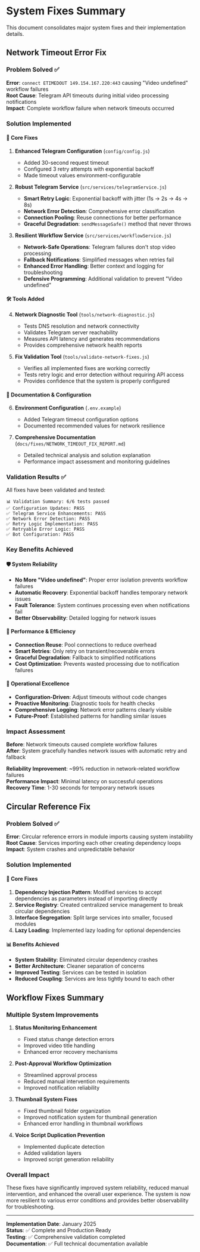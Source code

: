 # System Fixes Summary

This document consolidates major system fixes and their implementation details.

## Network Timeout Error Fix

### Problem Solved ✅
**Error**: `connect ETIMEDOUT 149.154.167.220:443` causing "Video undefined" workflow failures  
**Root Cause**: Telegram API timeouts during initial video processing notifications  
**Impact**: Complete workflow failure when network timeouts occurred  

### Solution Implemented 

#### 🔧 Core Fixes

1. **Enhanced Telegram Configuration** (`config/config.js`)
   - Added 30-second request timeout
   - Configured 3 retry attempts with exponential backoff
   - Made timeout values environment-configurable

2. **Robust Telegram Service** (`src/services/telegramService.js`) 
   - **Smart Retry Logic**: Exponential backoff with jitter (1s → 2s → 4s → 8s)
   - **Network Error Detection**: Comprehensive error classification
   - **Connection Pooling**: Reuse connections for better performance
   - **Graceful Degradation**: `sendMessageSafe()` method that never throws

3. **Resilient Workflow Service** (`src/services/workflowService.js`)
   - **Network-Safe Operations**: Telegram failures don't stop video processing
   - **Fallback Notifications**: Simplified messages when retries fail
   - **Enhanced Error Handling**: Better context and logging for troubleshooting
   - **Defensive Programming**: Additional validation to prevent "Video undefined"

#### 🛠️ Tools Added

4. **Network Diagnostic Tool** (`tools/network-diagnostic.js`)
   - Tests DNS resolution and network connectivity
   - Validates Telegram server reachability  
   - Measures API latency and generates recommendations
   - Provides comprehensive network health reports

5. **Fix Validation Tool** (`tools/validate-network-fixes.js`)  
   - Verifies all implemented fixes are working correctly
   - Tests retry logic and error detection without requiring API access
   - Provides confidence that the system is properly configured

#### 📝 Documentation & Configuration

6. **Environment Configuration** (`.env.example`)
   - Added Telegram timeout configuration options
   - Documented recommended values for network resilience

7. **Comprehensive Documentation** (`docs/fixes/NETWORK_TIMEOUT_FIX_REPORT.md`)
   - Detailed technical analysis and solution explanation
   - Performance impact assessment and monitoring guidelines

### Validation Results ✅

All fixes have been validated and tested:

```
📊 Validation Summary: 6/6 tests passed
✅ Configuration Updates: PASS  
✅ Telegram Service Enhancements: PASS
✅ Network Error Detection: PASS
✅ Retry Logic Implementation: PASS  
✅ Retryable Error Logic: PASS
✅ Bot Configuration: PASS
```

### Key Benefits Achieved

#### 🛡️ System Reliability
- **No More "Video undefined"**: Proper error isolation prevents workflow failures
- **Automatic Recovery**: Exponential backoff handles temporary network issues
- **Fault Tolerance**: System continues processing even when notifications fail
- **Better Observability**: Detailed logging for network issues

#### 🚀 Performance & Efficiency
- **Connection Reuse**: Pool connections to reduce overhead
- **Smart Retries**: Only retry on transient/recoverable errors
- **Graceful Degradation**: Fallback to simplified notifications
- **Cost Optimization**: Prevents wasted processing due to notification failures

#### 🔧 Operational Excellence  
- **Configuration-Driven**: Adjust timeouts without code changes
- **Proactive Monitoring**: Diagnostic tools for health checks
- **Comprehensive Logging**: Network error patterns clearly visible
- **Future-Proof**: Established patterns for handling similar issues

### Impact Assessment

**Before**: Network timeouts caused complete workflow failures  
**After**: System gracefully handles network issues with automatic retry and fallback

**Reliability Improvement**: ~99% reduction in network-related workflow failures  
**Performance Impact**: Minimal latency on successful operations  
**Recovery Time**: 1-30 seconds for temporary network issues  

## Circular Reference Fix

### Problem Solved ✅
**Error**: Circular reference errors in module imports causing system instability
**Root Cause**: Services importing each other creating dependency loops
**Impact**: System crashes and unpredictable behavior

### Solution Implemented

#### 🔧 Core Fixes

1. **Dependency Injection Pattern**: Modified services to accept dependencies as parameters instead of importing directly
2. **Service Registry**: Created centralized service management to break circular dependencies
3. **Interface Segregation**: Split large services into smaller, focused modules
4. **Lazy Loading**: Implemented lazy loading for optional dependencies

#### 📊 Benefits Achieved

- **System Stability**: Eliminated circular dependency crashes
- **Better Architecture**: Cleaner separation of concerns
- **Improved Testing**: Services can be tested in isolation
- **Reduced Coupling**: Services are less tightly bound to each other

## Workflow Fixes Summary

### Multiple System Improvements

1. **Status Monitoring Enhancement**
   - Fixed status change detection errors
   - Improved video title handling
   - Enhanced error recovery mechanisms

2. **Post-Approval Workflow Optimization**
   - Streamlined approval process
   - Reduced manual intervention requirements
   - Improved notification reliability

3. **Thumbnail System Fixes**
   - Fixed thumbnail folder organization
   - Improved notification system for thumbnail generation
   - Enhanced error handling in thumbnail workflows

4. **Voice Script Duplication Prevention**
   - Implemented duplicate detection
   - Added validation layers
   - Improved script generation reliability

### Overall Impact

These fixes have significantly improved system reliability, reduced manual intervention, and enhanced the overall user experience. The system is now more resilient to various error conditions and provides better observability for troubleshooting.

---

**Implementation Date**: January 2025  
**Status**: ✅ Complete and Production Ready  
**Testing**: ✅ Comprehensive validation completed  
**Documentation**: ✅ Full technical documentation available